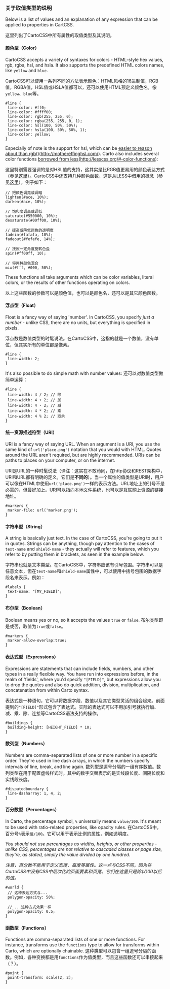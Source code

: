 ### 关于取值类型的说明

Below is a list of values and an explanation of any expression that can be applied to properties in CartCSS.

这里列出了CartoCSS中所有属性的取值类型及其说明。

#### 颜色型（Color）

CartoCSS accepts a variety of syntaxes for colors - HTML-style hex values, rgb, rgba, hsl, and hsla. It also supports the predefined HTML colors names, like `yellow` and `blue`.

CartoCSS可以使用一系列不同的方法表示颜色：HTML风格的16进制值，RGB值，RGBA值，HSL值或HSLA值都可以，还可以使用HTML预定义颜色名，像`yellow`、`blue`等。

	
	#line {
	 line-color: #ff0;
	 line-color: #ffff00;
	 line-color: rgb(255, 255, 0);
	 line-color: rgba(255, 255, 0, 1);
	 line-color: hsl(100, 50%, 50%);
	 line-color: hsla(100, 50%, 50%, 1);
	 line-color: yellow;
	}
	

Especially of note is the support for hsl, which can be [easier to reason about than rgb()](#)(http://mothereffinghsl.com/). Carto also includes several color functions [borrowed from less](#)(http://lesscss.org/#-color-functions):

这里特别需要强调的是对HSL值的支持，这其实是比RGB值更易用的颜色表达方式（参见[这里](http://mothereffinghsl.com/)）。CartoCSS中还支持几种颜色函数，这是从LESS中借用的概念（参见[这里](http://lesscss.org/#-color-functions)），例子如下：

	
	// 把颜色调亮或调暗
	lighten(#ace, 10%);
	darken(#ace, 10%);
	
	// 饱和度调高或调低
	saturate(#550000, 10%);
	desaturate(#00ff00, 10%);
	
	// 提高或降低颜色的透明度
	fadein(#fafafa, 10%);
	fadeout(#fefefe, 14%);
	
	// 按照一定角度旋转色盘
	spin(#ff00ff, 10);
	
	// 将两种颜色混合
	mix(#fff, #000, 50%);
	

These functions all take arguments which can be color variables, literal colors, or the results of other functions operating on colors.

以上这些函数的参数可以是颜色值，也可以是颜色名，还可以是其它颜色函数。


#### 浮点型（Float）

Float is a fancy way of saying 'number'. In CartoCSS, you specify _just a number_ - unlike CSS, there are no units, but everything is specified in pixels.

浮点数是数值类型的时髦说法。在CartoCSS中，这指的就是一个数值，没有单位，但其实所有的单位都是像素。

	
	#line {
	 line-width: 2;
	}
	

It's also possible to do simple math with number values:
还可以对数值类型做简单运算：

	
	#line {
	 line-width: 4 / 2; // 除
	 line-width: 4 + 2; // 加
	 line-width: 4 - 2; // 减
	 line-width: 4 * 2; // 乘
	 line-width: 4 % 2; // 取余
	}
	

#### 统一资源描述符型（URI）

URI is a fancy way of saying URL. When an argument is a URI, you use the same kind of `url('place.png')` notation that you would with HTML. Quotes around the URL aren't required, but are highly recommended. URIs can be paths to places on your computer, or on the internet.

URI是URL的一种时髦说法（译注：这实在不敢苟同，在http协议和REST架构中，URI和URL都有明确的定义，它们是**不同的**）。当一个属性的值类型是URI时，用户可以像在HTML中使用`url('place.png')`一样的表示方法。URL地址上的引号不是必需的，但最好加上。URI可以指向本地文件系统，也可以是互联网上资源的链接地址。


	
	#markers {
	 marker-file: url('marker.png');
	}
	

#### 字符串型（String）

A string is basically just text. In the case of CartoCSS, you're going to put it in quotes. Strings can be anything, though pay attention to the cases of `text-name` and `shield-name` - they actually will refer to features, which you refer to by putting them in brackets, as seen in the example below.

字符串也就是文本类型。在CartoCSS中，字符串应该有引号包围。字符串可以是任意文本，但在`text-name`和`shield-name`属性中，可以使用中括号包围的数据字段名来表示。例如：

	
	#labels {
	 text-name: "[MY_FIELD]";
	}
	

#### 布尔型（Boolean）

Boolean means yes or no, so it accepts the values `true` or `false`.
布尔类型即是或否，取值为`true`或`false`。

	
	#markers {
	 marker-allow-overlap:true;
	}
	

#### 表达式型（Expressions）

Expressions are statements that can include fields, numbers, and other types in a really flexible way. You have run into expressions before, in the realm of 'fields', where you'd specify `"[FIELD]"`, but expressions allow you to drop the quotes and also do quick addition, division, multiplication, and concatenation from within Carto syntax.

表达式是一种语句，它可以将数据字段、数值以及其它类型灵活的组合起来。前面提到的`"[FIELD]"`形式包含了表达式。实际的表达式可以不用加引号就执行加、减、乘、除、连接等CartoCSS语法支持的操作。

	
	#buildings {
	 building-height: [HEIGHT_FIELD] * 10;
	}
	

#### 数列型（Numbers）
Numbers are comma-separated lists of one or more number in a specific order. They're used in line dash arrays, in which the numbers specify intervals of line, break, and line again.
数列型是逗号分隔的一组有序数值。数列类型在用于配置虚线样式时，其中的数字交替表示的是实线段长度、间隔长度和实线段长度。

	
	#disputedboundary {
	 line-dasharray: 1, 4, 2;
	}
	

#### 百分数型（Percentages）
In Carto, the percentage symbol, `%` universally means `value/100`. It's meant to be used with ratio-related properties, like opacity rules.
在CartoCSS中，百分号`%`表示`值/100`。它可以用于表示比例的属性，例如透明度。

_You should not use percentages as widths, heights, or other properties - unlike CSS, percentages are not relative to cascaded classes or page size, they're, as stated, simply the value divided by one hundred._

_注意，百分数不能用于定义宽度、高度等属性。这一点与CSS不同，因为在CartoCSS中没有CSS中层次化的页面要素和页宽。它们在这里只是除以100以后的值。_

	
	#world {
	 // 这种表达方式与...
	 polygon-opacity: 50%;
	
	 // ...这种方式效果一样
	 polygon-opacity: 0.5;
	}
	

#### 函数型（Functions）

Functions are comma-separated lists of one or more functions. For instance, transforms use the `functions` type to allow for transforms within Carto, which are optionally chainable.
这种类型可以包含一组逗号分隔的函数。例如，各种变换都是用`functions`作为值类型，而且这些函数还可以串接起来（？）。

	
	#point {
	 point-transform: scale(2, 2);
	}
	
